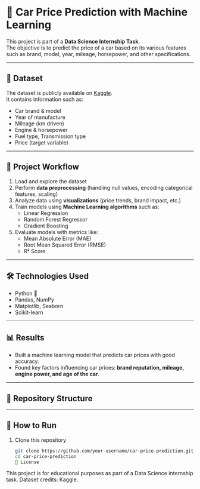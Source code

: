 # 🚗 Car Price Prediction with Machine Learning

This project is part of a **Data Science Internship Task**.  
The objective is to predict the price of a car based on its various features such as brand, model, year, mileage, horsepower, and other specifications.

---

## 📂 Dataset
The dataset is publicly available on [Kaggle](https://www.kaggle.com/).  
It contains information such as:

- Car brand & model  
- Year of manufacture  
- Mileage (km driven)  
- Engine & horsepower  
- Fuel type, Transmission type  
- Price (target variable)  

---

## 🚀 Project Workflow
1. Load and explore the dataset  
2. Perform **data preprocessing** (handling null values, encoding categorical features, scaling)  
3. Analyze data using **visualizations** (price trends, brand impact, etc.)  
4. Train models using **Machine Learning algorithms** such as:  
   - Linear Regression  
   - Random Forest Regressor  
   - Gradient Boosting  
5. Evaluate models with metrics like:  
   - Mean Absolute Error (MAE)  
   - Root Mean Squared Error (RMSE)  
   - R² Score  

---

## 🛠️ Technologies Used
- Python 🐍  
- Pandas, NumPy  
- Matplotlib, Seaborn  
- Scikit-learn  

---

## 📊 Results
- Built a machine learning model that predicts car prices with good accuracy.  
- Found key factors influencing car prices: **brand reputation, mileage, engine power, and age of the car**.  

---

## 📁 Repository Structure
---

## 📌 How to Run
1. Clone this repository  
   ```bash
   git clone https://github.com/your-username/car-price-prediction.git
   cd car-price-prediction
   📜 License

This project is for educational purposes as part of a Data Science internship task.
Dataset credits: Kaggle.
